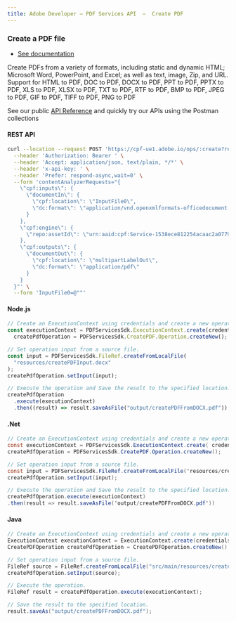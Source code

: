 ```yaml
---
title: Adobe Developer — PDF Services API  —  Create PDF
---
```


<TextBlock slots="heading, buttons, text, text1" theme="dark" hasCodeBlock className="bgBlue link"/>

### Create a PDF file

- [See documentation](/document-services/docs/overview/pdf-services-api/)

Create PDFs from a variety of formats, including static and dynamic HTML; Microsoft Word, PowerPoint, and Excel; as well as text, image, Zip, and URL.
Support for HTML to PDF, DOC to PDF, DOCX to PDF, PPT to PDF, PPTX to PDF, XLS to PDF, XLSX to PDF, TXT to PDF, RTF to PDF, BMP to PDF, JPEG to PDF, GIF to PDF, TIFF to PDF, PNG to PDF

See our public [API Reference](https://www.adobe.com/go/dcsdk_APIdocs#post-createPDF) and quickly try our APIs using the Postman collections


<CodeBlock slots="heading, code" repeat="4" languages="curl, js,.net,java" />

#### REST API

```bash
curl --location --request POST 'https://cpf-ue1.adobe.io/ops/:create?respondWith=%7B%22reltype%22%3A%20%22http%3A%2F%2Fns.adobe.com%2Frel%2Fprimary%22%7D' \
  --header 'Authorization: Bearer ' \
  --header 'Accept: application/json, text/plain, */*' \
  --header 'x-api-key: ' \
  --header 'Prefer: respond-async,wait=0' \
  --form 'contentAnalyzerRequests="{
    \"cpf:inputs\": {
      \"documentIn\": {
        \"cpf:location\": \"InputFile0\",
        \"dc:format\": \"application/vnd.openxmlformats-officedocument.wordprocessingml.document\"
      }
    },
    \"cpf:engine\": {
      \"repo:assetId\": \"urn:aaid:cpf:Service-1538ece812254acaac2a07799503a430\"
    },
    \"cpf:outputs\": {
      \"documentOut\": {
        \"cpf:location\": \"multipartLabelOut\",
        \"dc:format\": \"application/pdf\"
      }
    }
  }"' \
  --form 'InputFile0=@""'
```

#### Node.js

```js
// Create an ExecutionContext using credentials and create a new operation instance.
const executionContext = PDFServicesSdk.ExecutionContext.create(credentials),
  createPdfOperation = PDFServicesSdk.CreatePDF.Operation.createNew();

// Set operation input from a source file.
const input = PDFServicesSdk.FileRef.createFromLocalFile(
  "resources/createPDFInput.docx"
);
createPdfOperation.setInput(input);

// Execute the operation and Save the result to the specified location.
createPdfOperation
  .execute(executionContext)
  .then((result) => result.saveAsFile("output/createPDFFromDOCX.pdf"));
```

#### .Net

```c#
// Create an ExecutionContext using credentials and create a new operation instance.
const executionContext = PDFServicesSdk.ExecutionContext.create( credentials ),
createPdfOperation = PDFServicesSdk.CreatePDF.Operation.createNew();

// Set operation input from a source file.
const input = PDFServicesSdk.FileRef.createFromLocalFile('resources/createPDFInput.docx');
createPdfOperation.setInput(input);

// Execute the operation and Save the result to the specified location.
createPdfOperation.execute(executionContext)
.then(result => result.saveAsFile('output/createPDFFromDOCX.pdf'))
```

#### Java

```java
// Create an ExecutionContext using credentials and create a new operation instance.
ExecutionContext executionContext = ExecutionContext.create(credentials);
CreatePDFOperation createPdfOperation = CreatePDFOperation.createNew();

// Set operation input from a source file.
FileRef source = FileRef.createFromLocalFile("src/main/resources/createPDFInput.docx");
createPdfOperation.setInput(source);

// Execute the operation.
FileRef result = createPdfOperation.execute(executionContext);

// Save the result to the specified location.
result.saveAs("output/createPDFFromDOCX.pdf");
```
